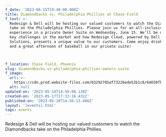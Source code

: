 ```yaml
---
f_date: '2023-06-15T19:40:00.000Z'
title: Diamondbacks vs. Philadelphia Phillies at Chase Field
f_text: >-
  Redesign & Dell will be hosting our valued customers to watch the Diamondbacks
  take on the Philadelphia Phillies. Please join us for an all-inclusive VIP
  experience in a private Owner Suite on Wednesday, June 15. We’ll be discussing
  key challenges in the market and how Redesign Cloud, powered by Dell APEX
  Solutions, presents a unique value to our customers. Come enjoy drinks, food,
  and a great afternoon of baseball in our private suite!


  ‍
f_location: Chase Field, Phoenix
slug: diamondbacks-vs-philadelphia-phillies-owners-suite
f_image:
  url: >-
    https://cdn.prod.website-files.com/63292785af73226ede52b1c8/64650fb2d46cebb710e4058d_diamondbacks-re-event.avif
  alt: null
updated-on: '2023-05-18T14:56:08.138Z'
created-on: '2023-05-17T17:33:16.432Z'
published-on: '2023-05-18T14:56:13.486Z'
layout: '[events].html'
tags: events
---
```


Redesign & Dell will be hosting our valued customers to watch the Diamondbacks take on the Philadelphia Phillies.

‍
